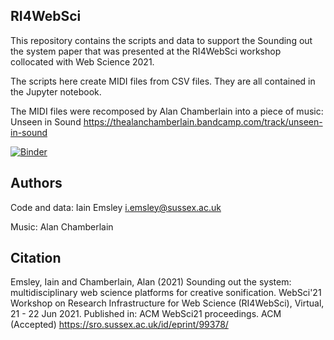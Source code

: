 ## RI4WebSci

This repository contains the scripts and data to support the Sounding out the system paper that was presented at the RI4WebSci workshop collocated with Web Science 2021. 

The scripts here create MIDI files from CSV files. They are all contained in the Jupyter notebook.

The MIDI files were recomposed by Alan Chamberlain into a piece of music: Unseen in Sound https://thealanchamberlain.bandcamp.com/track/unseen-in-sound

[![Binder](https://mybinder.org/badge_logo.svg)](https://mybinder.org/v2/gh/iaine/RI4WebSci/HEAD)

## Authors

Code and data:  Iain Emsley <i.emsley@sussex.ac.uk>

Music:  Alan Chamberlain 

## Citation

Emsley, Iain and Chamberlain, Alan (2021) Sounding out the system: multidisciplinary web science platforms for creative sonification. WebSci'21 Workshop on Research Infrastructure for Web Science (RI4WebSci), Virtual, 21 - 22 Jun 2021. Published in: ACM WebSci21 proceedings. ACM (Accepted) 
https://sro.sussex.ac.uk/id/eprint/99378/
